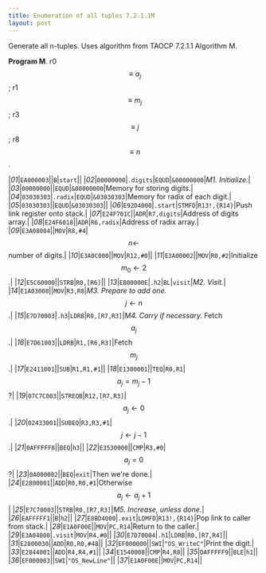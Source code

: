 ```yaml
---
title: Enumeration of all tuples 7.2.1.1M
layout: post
---
```


Generate all n-tuples. Uses algorithm from TAOCP 7.2.1.1 Algorithm M.

__Program M__. r0 $$\equiv a_j$$; r1 $$\equiv m_j$$; r3 $$\equiv j$$; r8 $$\equiv n$$.

|*01*|`EA000003`||`B`|`start`||
|*02*|`00000000`|`.digits`|`EQUD`|`&00000000`|*M1. Initialize.*|
|*03*|`00000000`||`EQUD`|`&00000000`|Memory for storing digits.|
|*04*|`03030303`|`.radix`|`EQUD`|`&03030303`|Memory for radix of each digit.|
|*05*|`03030303`||`EQUD`|`&03030303`||
|*06*|`E92D4000`|`.start`|`STMFD`|`R13!,{R14}`|Push link register onto stack.|
|*07*|`E24F701C`||`ADR`|`R7,digits`|Address of digits array.|
|*08*|`E24F6018`||`ADR`|`R6,radix`|Address of radix array.|
|*09*|`E3A08004`||`MOV`|`R8,#4`|$$n \gets $$ number of digits.|
|*10*|`E3A0C000`||`MOV`|`R12,#0`||
|*11*|`E3A00002`||`MOV`|`R0,#2`|Initialize $$m_0 \gets 2$$.|
|*12*|`E5C60000`||`STRB`|`R0,[R6]`||
|*13*|`EB00000E`|`.h2`|`BL`|`visit`|*M2. Visit.*|
|*14*|`E1A03008`||`MOV`|`R3,R8`|*M3. Prepare to add one.* $$j \gets n$$.|
|*15*|`E7D70003`|`.h3`|`LDRB`|`R0,[R7,R3]`|*M4. Carry if necessary.* Fetch $$a_j$$.|
|*16*|`E7D61003`||`LDRB`|`R1,[R6,R3]`|Fetch $$m_j$$.|
|*17*|`E2411001`||`SUB`|`R1,R1,#1`||
|*18*|`E1300001`||`TEQ`|`R0,R1`|$$a_j = m_j - 1$$?|
|*19*|`07C7C003`||`STREQB`|`R12,[R7,R3]`|$$a_j \gets 0$$.|
|*20*|`02433001`||`SUBEQ`|`R3,R3,#1`|$$j \gets j - 1$$.|
|*21*|`0AFFFFF8`||`BEQ`|`h3`||
|*22*|`E3530000`||`CMP`|`R3,#0`|$$a_j = 0$$?|
|*23*|`0A000002`||`BEQ`|`exit`|Then we're done.|
|*24*|`E2800001`||`ADD`|`R0,R0,#1`|Otherwise $$a_j \gets a_j + 1$$|
|*25*|`E7C70003`||`STRB`|`R0,[R7,R3]`|*M5. Increase, unless done.*|
|*26*|`EAFFFFF1`||`B`|`h2`||
|*27*|`E8BD4000`|`.exit`|`LDMFD`|`R13!,{R14}`|Pop link to caller from stack.|
|*28*|`E1A0F00E`||`MOV`|`PC,R14`|Return to the caller.|
|*29*|`E3A04000`|`.visit`|`MOV`|`R4,#0`||
|*30*|`E7D70004`|`.h1`|`LDRB`|`R0,[R7,R4]`||
|*31*|`E2800030`||`ADD`|`R0,R0,#48`||
|*32*|`EF000000`||`SWI`|`"OS_WriteC"`|Print the digit.|
|*33*|`E2844001`||`ADD`|`R4,R4,#1`||
|*34*|`E1540008`||`CMP`|`R4,R8`||
|*35*|`DAFFFFF9`||`BLE`|`h1`||
|*36*|`EF000003`||`SWI`|`"OS_NewLine"`||
|*37*|`E1A0F00E`||`MOV`|`PC,R14`||
